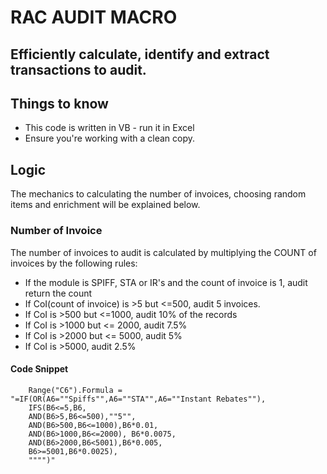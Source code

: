 # RAC AUDIT MACRO

## Efficiently calculate, identify and extract transactions to audit.

## Things to know
* This code is written in VB - run it in Excel
* Ensure you're working with a clean copy. 

## Logic
The mechanics to calculating the number of invoices, choosing random items and enrichment will be explained below. 

### Number of Invoice

The number of invoices to audit is calculated by multiplying the COUNT of invoices by the following rules:
* If the module is SPIFF, STA or IR's and the count of invoice is 1, audit return the count
* If CoI(count of invoice) is >5 but <=500, audit 5 invoices.
* If CoI is >500 but <=1000, audit 10% of the records
* If CoI is >1000 but <= 2000, audit 7.5%
* If CoI is >2000 but <= 5000, audit 5%
* If CoI is >5000, audit 2.5%

#### Code Snippet
```vba
    Range("C6").Formula = "=IF(OR(A6=""Spiffs"",A6=""STA"",A6=""Instant Rebates""),
    IFS(B6<=5,B6,
    AND(B6>5,B6<=500),""5"", 
    AND(B6>500,B6<=1000),B6*0.01,
    AND(B6>1000,B6<=2000), B6*0.0075,   
    AND(B6>2000,B6<5001),B6*0.005,
    B6>=5001,B6*0.0025),
    """")"
```
